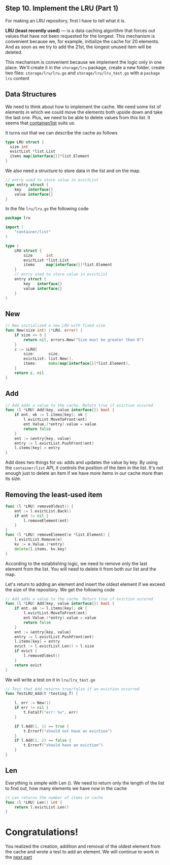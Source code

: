 ## Step 10. Implement the LRU (Part 1)
For making an LRU repository, first I have to tell what it is.

**LRU (least recently used)** — is a data caching algorithm that forces out values ​​that have not been requested for the longest. This mechanism is convenient because we, for example, initialize the cache for 20 elements. And as soon as we try to add the 21st, the longest unused item will be deleted.


This mechanism is convenient because we implement the logic only in one place. We'll create it in the `storage/lru` package, create a new folder, create two files: `storage/lru/lru.go` and `storage/lru/lru_test.go` with a `package lru` content


## Data Structures
We need to think about how to implement the cache. We need some list of elements in which we could move the elements both upside down and take the last one. Plus, we need to be able to delete values ​​from this list. It seems that [container/list](https://golang.org/pkg/container/list/) suits us.

It turns out that we can describe the cache as follows

```Go
type LRU struct {
  size int
  evictList *list.List
  items map[interface{}]*list.Element
}
```
We also need a structure to store data in the list and on the map.
```Go
// entry used to store value in evictList
type entry struct {
	key   interface{}
	value interface{}
}
```

In the file `lru/lru.go` the following code
```Go
package lru

import (
	"container/list"
)

type (
	LRU struct {
		size      int
		evictList *list.List
		items     map[interface{}]*list.Element
	}
	// entry used to store value in evictList
	entry struct {
		key   interface{}
		value interface{}
	}
)

```

## New

```Go
// New initialized a new LRU with fixed size
func New(size int) (*LRU, error) {
	if size <= 0 {
		return nil, errors.New("Size must be greater than 0")
	}
	c := &LRU{
		size:      size,
		evictList: list.New(),
		items:     make(map[interface{}]*list.Element),
	}
	return c, nil
}
```

## Add

```Go
// Add adds a value to the cache. Return true if eviction occured
func (l *LRU) Add(key, value interface{}) bool {
	if ent, ok := l.items[key]; ok {
		l.evictList.MoveToFront(ent)
		ent.Value.(*entry).value = value
		return false
	}
	ent := &entry{key, value}
	entry := l.evictList.PushFront(ent)
	l.items[key] = entry
}

```
Add does two things for us: adds and updates the value by key. By using the `container/list` API, it controls the position of the item in the list. It's not enough just to delete an item if we have more items in our cache more than its size.

## Removing the least-used item
```Go
func (l *LRU) removeOldest() {
	ent := l.evictList.Back()
	if ent != nil {
		l.removeElement(ent)
	}
}
func (l *LRU) removeElement(e *list.Element) {
	l.evictList.Remove(e)
	kv := e.Value.(*entry)
	delete(l.items, kv.key)
}
```
According to the establishing logic, we need to remove only the last element from the list. You will need to delete it from both our list and the map.

Let's return to adding an element and insert the oldest element if we exceed the size of the repository. We get the following code

```Go
// Add adds a value to the cache. Return true if eviction occured
func (l *LRU) Add(key, value interface{}) bool {
	if ent, ok := l.items[key]; ok {
		l.evictList.MoveToFront(ent)
		ent.Value.(*entry).value = value
		return false
	}
	ent := &entry{key, value}
	entry := l.evictList.PushFront(ent)
	l.items[key] = entry
	evict := l.evictList.Len() > l.size
	if evict {
		l.removeOldest()
	}
	return evict
}
```
We will write a test on it in `lru/lru_test.go`
```Go
// Test that Add returns true/false if an eviction occurred
func TestLRU_Add(t *testing.T) {

	l, err := New(1)
	if err != nil {
		t.Fatalf("err: %v", err)
	}

	if l.Add(1, 1) == true {
		t.Errorf("should not have an eviction")
	}
	if l.Add(2, 2) == false {
		t.Errorf("should have an eviction")
	}
}

```
## Len
Everything is simple with Len (). We need to return only the length of the list to find out, how many elements we have now in the cache
```Go
// Len returns the number of items in cache
func (l *LRU) Len() int {
	return l.evictList.Len()
}
```

# Congratulations!

You realized the creation, addition and removal of the oldest element from the cache and wrote a test to add an element. We will continue to work in the [next part](../step11/README.md)

